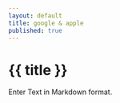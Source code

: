 ```yaml
---
layout: default
title: google & apple
published: true
---
```


# {{ title }}

Enter Text in Markdown format.
